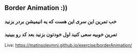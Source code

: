 ## Border Animation :))

### خب تمرین این سری این هست که یه انیمیشن بردر بزنید
### تمرین خوبیه سعی کنید اول خودتون بزنید بعد کد رو ببینید

Live: https://matinsoleymni.github.io/exercise/borderAnimation/
